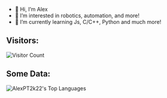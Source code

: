 - 👋 Hi, I’m Alex
- 👀 I’m interested in robotics, automation, and more!
- 🌱 I’m currently learning Js, C/C++, Python and much more!

## Visitors:

![Visitor Count](https://profile-counter.glitch.me/AlexPT2k22/count.svg)

## Some Data:

![AlexPT2k22's Top Languages](https://github-readme-stats.vercel.app/api/top-langs/?username=AlexPT2k22&theme=default&show_icons=true&hide_border=true&layout=compact)
